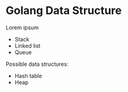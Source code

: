 # Golang Data Structure

Lorem ipsum

- Stack
- Linked list
- Queue

Possible data structures:
- Hash table
- Heap